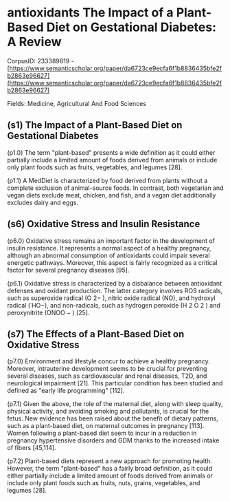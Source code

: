 # antioxidants The Impact of a Plant-Based Diet on Gestational Diabetes: A Review

CorpusID: 233389819 - [https://www.semanticscholar.org/paper/da6723ce9ecfa6f1b8836435bfe2fb2863e96627](https://www.semanticscholar.org/paper/da6723ce9ecfa6f1b8836435bfe2fb2863e96627)

Fields: Medicine, Agricultural And Food Sciences

## (s1) The Impact of a Plant-Based Diet on Gestational Diabetes
(p1.0) The term "plant-based" presents a wide definition as it could either partially include a limited amount of foods derived from animals or include only plant foods such as fruits, vegetables, and legumes [28].

(p1.1) A MedDiet is characterized by food derived from plants without a complete exclusion of animal-source foods. In contrast, both vegetarian and vegan diets exclude meat, chicken, and fish, and a vegan diet additionally excludes dairy and eggs.
## (s6) Oxidative Stress and Insulin Resistance
(p6.0) Oxidative stress remains an important factor in the development of insulin resistance. It represents a normal aspect of a healthy pregnancy, although an abnormal consumption of antioxidants could impair several energetic pathways. Moreover, this aspect is fairly recognized as a critical factor for several pregnancy diseases [95].

(p6.1) Oxidative stress is characterized by a disbalance between antioxidant defenses and oxidant production. The latter category involves ROS radicals, such as superoxide radical (O 2− ), nitric oxide radical (NO), and hydroxyl radical (˙HO−), and non-radicals, such as hydrogen peroxide (H 2 O 2 ) and peroxynitrite (ONOO − ) [25].
## (s7) The Effects of a Plant-Based Diet on Oxidative Stress
(p7.0) Environment and lifestyle concur to achieve a healthy pregnancy. Moreover, intrauterine development seems to be crucial for preventing several diseases, such as cardiovascular and renal diseases, T2D, and neurological impairment [21]. This particular condition has been studied and defined as "early life programming" [112].

(p7.1) Given the above, the role of the maternal diet, along with sleep quality, physical activity, and avoiding smoking and pollutants, is crucial for the fetus. New evidence has been raised about the benefit of dietary patterns, such as a plant-based diet, on maternal outcomes in pregnancy [113]. Women following a plant-based diet seem to incur in a reduction in pregnancy hypertensive disorders and GDM thanks to the increased intake of fibers [45,114].

(p7.2) Plant-based diets represent a new approach for promoting health. However, the term "plant-based" has a fairly broad definition, as it could either partially include a limited amount of foods derived from animals or include only plant foods such as fruits, nuts, grains, vegetables, and legumes [28].
